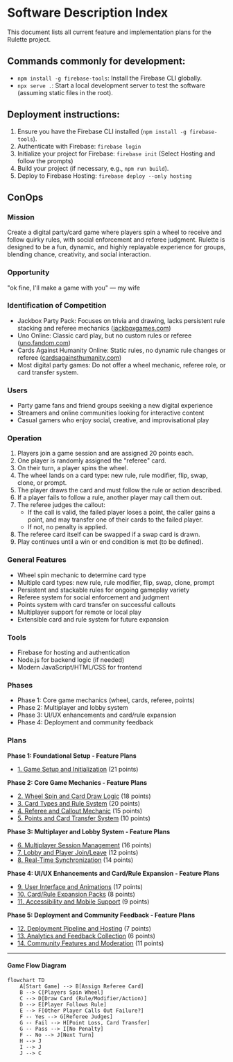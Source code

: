 # Software Description Index

This document lists all current feature and implementation plans for the Rulette project.

## Commands commonly for development:
- `npm install -g firebase-tools`: Install the Firebase CLI globally.
- `npx serve .`: Start a local development server to test the software (assuming static files in the root).

## Deployment instructions:
1. Ensure you have the Firebase CLI installed (`npm install -g firebase-tools`).
2. Authenticate with Firebase: `firebase login`
3. Initialize your project for Firebase: `firebase init` (Select Hosting and follow the prompts)
4. Build your project (if necessary, e.g., `npm run build`).
5. Deploy to Firebase Hosting: `firebase deploy --only hosting`

## ConOps

### Mission
Create a digital party/card game where players spin a wheel to receive and follow quirky rules, with social enforcement and referee judgment. Rulette is designed to be a fun, dynamic, and highly replayable experience for groups, blending chance, creativity, and social interaction.

### Opportunity
"ok fine, I'll make a game with you"
— my wife

### Identification of Competition
- Jackbox Party Pack: Focuses on trivia and drawing, lacks persistent rule stacking and referee mechanics ([jackboxgames.com](https://jackboxgames.com))
- Uno Online: Classic card play, but no custom rules or referee ([uno.fandom.com](https://uno.fandom.com))
- Cards Against Humanity Online: Static rules, no dynamic rule changes or referee ([cardsagainsthumanity.com](https://cardsagainsthumanity.com))
- Most digital party games: Do not offer a wheel mechanic, referee role, or card transfer system.

### Users
- Party game fans and friend groups seeking a new digital experience
- Streamers and online communities looking for interactive content
- Casual gamers who enjoy social, creative, and improvisational play

### Operation
1. Players join a game session and are assigned 20 points each.
2. One player is randomly assigned the "referee" card.
3. On their turn, a player spins the wheel.
4. The wheel lands on a card type: new rule, rule modifier, flip, swap, clone, or prompt.
5. The player draws the card and must follow the rule or action described.
6. If a player fails to follow a rule, another player may call them out.
7. The referee judges the callout:
    - If the call is valid, the failed player loses a point, the caller gains a point, and may transfer one of their cards to the failed player.
    - If not, no penalty is applied.
8. The referee card itself can be swapped if a swap card is drawn.
9. Play continues until a win or end condition is met (to be defined).

### General Features
- Wheel spin mechanic to determine card type
- Multiple card types: new rule, rule modifier, flip, swap, clone, prompt
- Persistent and stackable rules for ongoing gameplay variety
- Referee system for social enforcement and judgment
- Points system with card transfer on successful callouts
- Multiplayer support for remote or local play
- Extensible card and rule system for future expansion

### Tools
- Firebase for hosting and authentication
- Node.js for backend logic (if needed)
- Modern JavaScript/HTML/CSS for frontend

### Phases
- Phase 1: Core game mechanics (wheel, cards, referee, points)
- Phase 2: Multiplayer and lobby system
- Phase 3: UI/UX enhancements and card/rule expansion
- Phase 4: Deployment and community feedback

### Plans
**Phase 1: Foundational Setup - Feature Plans**
- [1. Game Setup and Initialization](plan1-game_setup_and_initialization.md) (21 points)

**Phase 2: Core Game Mechanics - Feature Plans**
- [2. Wheel Spin and Card Draw Logic](plan2-wheel_spin_and_card_draw_logic.md) (18 points)
- [3. Card Types and Rule System](plan3-card_types_and_rule_system.md) (20 points)
- [4. Referee and Callout Mechanic](plan4-referee_and_callout_mechanic.md) (15 points)
- [5. Points and Card Transfer System](plan5-points_and_card_transfer_system.md) (10 points)

**Phase 3: Multiplayer and Lobby System - Feature Plans**
- [6. Multiplayer Session Management](plan6-multiplayer_session_management.md) (16 points)
- [7. Lobby and Player Join/Leave](plan7-lobby_and_player_join_leave.md) (12 points)
- [8. Real-Time Synchronization](plan8-real_time_synchronization.md) (14 points)

**Phase 4: UI/UX Enhancements and Card/Rule Expansion - Feature Plans**
- [9. User Interface and Animations](plan9-user_interface_and_animations.md) (17 points)
- [10. Card/Rule Expansion Packs](plan10-card_rule_expansion_packs.md) (8 points)
- [11. Accessibility and Mobile Support](plan11-accessibility_and_mobile_support.md) (9 points)

**Phase 5: Deployment and Community Feedback - Feature Plans**
- [12. Deployment Pipeline and Hosting](plan12-deployment_pipeline_and_hosting.md) (7 points)
- [13. Analytics and Feedback Collection](plan13-analytics_and_feedback_collection.md) (6 points)
- [14. Community Features and Moderation](plan14-community_features_and_moderation.md) (11 points)

---

#### Game Flow Diagram

```mermaid
flowchart TD
    A[Start Game] --> B[Assign Referee Card]
    B --> C[Players Spin Wheel]
    C --> D[Draw Card (Rule/Modifier/Action)]
    D --> E[Player Follows Rule]
    E --> F[Other Player Calls Out Failure?]
    F -- Yes --> G[Referee Judges]
    G -- Fail --> H[Point Loss, Card Transfer]
    G -- Pass --> I[No Penalty]
    F -- No --> J[Next Turn]
    H --> J
    I --> J
    J --> C
